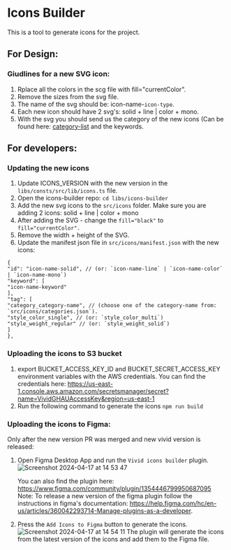 # Icons Builder

This is a tool to generate icons for the project.

## For Design:

### Giudlines for a new SVG icon:

1. Rplace all the colors in the scg file with fill="currentColor".
2. Remove the sizes from the svg file.
3. The name of the svg should be: icon-name-`icon-type`.
4. Each new icon should have 2 svg's: solid + line | color + mono.
5. With the svg you should send us the category of the new icons (Can be found here: [category-list](https://vivid.deno.dev/icons/icons-gallery) and the keywords.

## For developers:

### Updating the new icons

1. Update ICONS_VERSION with the new version in the `libs/consts/src/lib/icons.ts` file.
2. Open the icons-builder repo: `cd libs/icons-builder`
3. Add the new svg icons to the `src/icons` folder. Make sure you are adding 2 icons: solid + line | color + mono
4. After adding the SVG - change the `fill="black"` to `fill="currentColor".`
5. Remove the width + height of the SVG.
6. Update the manifest json file in `src/icons/manifest.json` with the new icons:

```
{
"id": "icon-name-solid", // (or: `icon-name-line` | `icon-name-color` | `icon-name-mono`)
"keyword": [
"icon-name-keyword"
],
"tag": [
"category_category-name", // (choose one of the category-name from: `src/icons/categories.json`).
"style_color_single", // (or: `style_color_multi`)
"style_weight_regular" // (or: `style_weight_solid`)
]
},
```

### Uploading the icons to S3 bucket

1. export BUCKET_ACCESS_KEY_ID and BUCKET_SECRET_ACCESS_KEY environment variables with the AWS credentials.
   You can find the credentials here: https://us-east-1.console.aws.amazon.com/secretsmanager/secret?name=VividGHAUAccessKey&region=us-east-1
2. Run the following command to generate the icons `npm run build`

### Uploading the icons to Figma:

Only after the new version PR was merged and new vivid version is released:

1. Open Figma Desktop App and run the `Vivid icons builder` plugin.
   ![Screenshot 2024-04-17 at 14 53 47](https://github.com/Vonage/vivid-3/assets/10883919/dd0555ef-c4a6-4f0b-911d-5defe89de506)

   You can also find the plugin here: https://www.figma.com/community/plugin/1354446799950687095
   Note: To release a new version of the figma plugin follow the instructions in figma's documentation: https://help.figma.com/hc/en-us/articles/360042293714-Manage-plugins-as-a-developer.

2. Press the `Add Icons to Figma` button to generate the icons.
   ![Screenshot 2024-04-17 at 14 54 11](https://github.com/Vonage/vivid-3/assets/10883919/860667f3-7090-44e7-b8de-a3a0c66d6dde)
   The plugin will generate the icons from the latest version of the icons and add them to the Figma file.
